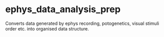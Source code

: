 # ephys_data_analysis_prep
Converts data generated by ephys recording, potogenetics, visual stimuli order etc. into organised data structure.

